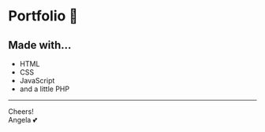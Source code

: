 # Portfolio :wine_glass:

## Made with...

-   HTML
-   CSS
-   JavaScript
-   and a little PHP

---

Cheers!  
Angela :two_hearts:
